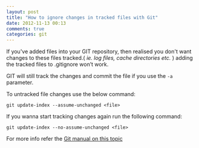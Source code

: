 ```yaml
---
layout: post
title: "How to ignore changes in tracked files with Git"
date: 2012-11-13 00:13
comments: true
categories: git
---
```


If you've added files into your GIT repository, then realised you don't want 
changes to these files tracked.( *ie. log files, cache directories etc.* )
adding the tracked files to .gitignore won’t work.

GIT will still track the changes and commit the file if you use the `-a` parameter.

To untracked file changes use the below command:

    git update-index --assume-unchanged <file>
    
If you wanna start tracking changes again run the following command:

    git update-index --no-assume-unchanged <file>

For more info refer the [Git manual on this topic](http://www.kernel.org/pub/software/scm/git/docs/git-update-index.html)
